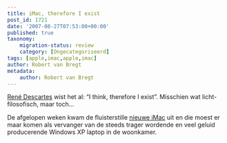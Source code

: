 ```yaml
---
title: iMac, therefore I exist
post_id: 1721
date: '2007-08-27T07:53:00+00:00'
published: true
taxonomy:
    migration-status: review
    category: [Ongecategoriseerd]
tags: [apple,imac,apple,imac]
author: Robert van Bregt
metadata:
    author: Robert van Bregt
---
```

[René Descartes](http://nl.wikipedia.org/wiki/Rene_Descartes) wist het al: “I think, therefore I exist”. Misschien wat licht-filosofisch, maar toch…

De afgelopen weken kwam de fluisterstille [nieuwe iMac](http://www.apple.com/nl/imac) uit en die moest er maar komen als vervanger van de steeds trager wordende en veel geluid producerende Windows XP laptop in de woonkamer.